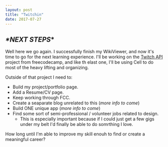 ```yaml
---
layout: post
title: "Twitchin"
date: 2017-07-27
---
```


## _*NEXT STEPS_*

Well here we go again. I successfully finish my WikiViewer, and now it's time to go for the next learning experience. I'll be working on the [Twitch API](#) project from freecodecamp, and like th elast one, I'll be using Cell to do most of the heavy lifting and organizing.  

Outside of that project I need to:

* Build my project/portfolio page.
* Add a Resume/CV page.
* Keep working through FCC.
* Create a seaparate blog unrelated to this (*more info to come*)
* Build ONE unique app (*more info to come*)
* Find some sort of semi-professional / volunteer jobs related to design.
    * This is especially important because if I could just get a few gigs under my belt I'd finally be able to do somrthing I love. 

How long until I'm able to improve my skill enouh to find or create a meaningful career?